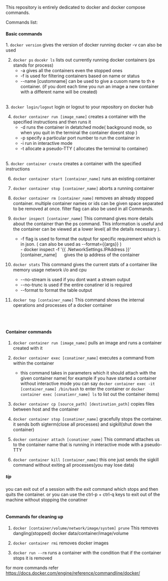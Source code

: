 This repository is entirely dedicated to docker and docker compose commands.


Commands list:

<h4>Basic commands</h4>
1. <code>docker version</code>
	gives the version of docker running
	docker -v can also be used

2. <code>docker ps</code>
	<code>docekr ls</code>
	lists out currently running docker containers (ps stands for process)
	<ul>
		<li>-a gives all the containers even the stopped ones</li>
		<li>-f is used for filtering containers based on name or status</li>
		<li>--name [customname]  can be used to give a cusom name to th e container. (if you dont each time you run an image a new container with a different name will be created) </li>
	</ul>
<br>
3. <code>docker login/logout</code>
	login or logout to your repository on docker hub

4. <code>docker container run [image_name]</code>
	creates a container with the specified instructions and then runs it
	<ul>
		<li>-d runs the container in detatched mode( background mode, so when you quit in the terminal the container doesnt stop )
		<li>-p specify a particular port number to run the container in</li>
		<li>-i run in interactive mode</li>
		<li>-t allocate a pseudo-TTY ( allocates the terminal to container)</li>
	</ul>
<br>
5. <code>docker container create</code>
	creates a container with the specified instructions

6. <code>docker container start [container_name]</code>
	runs an existing container

7. <code>docker container stop [container_name]</code>
	aborts a running container

8. <code>docker container rm [container_name]</code>
	removes an already stopped container. multiple container names or ids can be given space separated to be removed at once. filter flag can also be used in all Commands.

9. <code>docker inspect [container_name]</code>
	This command gives more details about the container than the ps command. This information is useful and the container can be viewed at a lower level( all the details necessary ).
	<ul>
		<li>-f flag is used to format the output for specific requirement which is in json.  ( can also be used as --format={{args}} )</li>
			- docker inspect -f '{{ .NetworkSettings.IPAddress }}' [container_name] &nbsp&nbsp&nbsp&nbsp gives the ip address of the container
	</ul>

10. <code>docker stats</code>
	This command gives the current stats of a container like memory usage network i/o and cpu
	<ul>
		<li>--no-stream  is used if you dont want a stream output</li>
		<li>--no-trunc  is used if the entire conatiner id is required</li>
		<li>--format to format the table output</li>
	</ul>

11. <code>docker top [container_name]</code>
	This command shows the internal operations and processes of a docker container
<br>
<br>

<h4>Container commands</h4>

1. <code>docker container run [image_name]</code>
	pulls an image and runs a container created with it

2. <code>docker container exec [conatiner_name]</code>
	executes a command from within the container

	- this command takes in parameters which it should attach with the given container name( for example if you have started a container without interactive mode you can say <code>docker container exec -it [container_name] /bin/bash</code> to enter the container  or <code>docker container exec [conatienr_name] ls</code> to list out the container items)

3. <code>docker container cp [source_path] [destination_path]</code>
	copies files between host and the container

4. <code>docker container stop [conatiner_name]</code>
	gracefully stops the container.
	it sends both sigterm(close all processes) and sigkill(shut down the container)

5. <code>docker container attach [conatiner_name]</code>
	This command attaches us to the container name that is running in interactive mode with a pseudo-TTY

6. <code>docker container kill [container_name]</code>
	this one just sends the sigkill command without exiting all processes(you may lose data)


<h5>tip</h5> you can exit out of a session with the exit command which stops and then quits the container. or you can use the ctrl-p + ctrl-q keys to exit out of the machine without stopping the conatiner

<br>
<br>


<h4>Commands for cleaning up</h4>

1. <code>docker [container/volume/network/image/system] prune</code>
	This removes dangling(stopped) docker data/container/image/volume

2. <code>docker container rmi</code>
	removes docker images

3. <code>docker run --rm</code>
	runs a container with the condition that if the container stops it is removed



for more commands refer https://docs.docker.com/engine/reference/commandline/docker/
